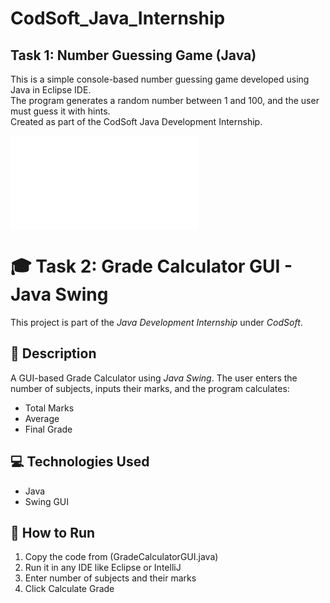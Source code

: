 # CodSoft_Java_Internship

## Task 1: Number Guessing Game (Java)

This is a simple console-based number guessing game developed using Java in Eclipse IDE.  
The program generates a random number between 1 and 100, and the user must guess it with hints.  
Created as part of the CodSoft Java Development Internship.

![Output](NumberGuessGame.java)

# 🎓 Task 2: Grade Calculator GUI - Java Swing

This project is part of the *Java Development Internship* under *CodSoft*.

## 📌 Description
A GUI-based Grade Calculator using *Java Swing*. The user enters the number of subjects, inputs their marks, and the program calculates:
- Total Marks
- Average
- Final Grade

## 💻 Technologies Used
- Java
- Swing GUI

## 🚀 How to Run
1. Copy the code from (GradeCalculatorGUI.java)
2. Run it in any IDE like Eclipse or IntelliJ
3. Enter number of subjects and their marks
4. Click Calculate Grade

